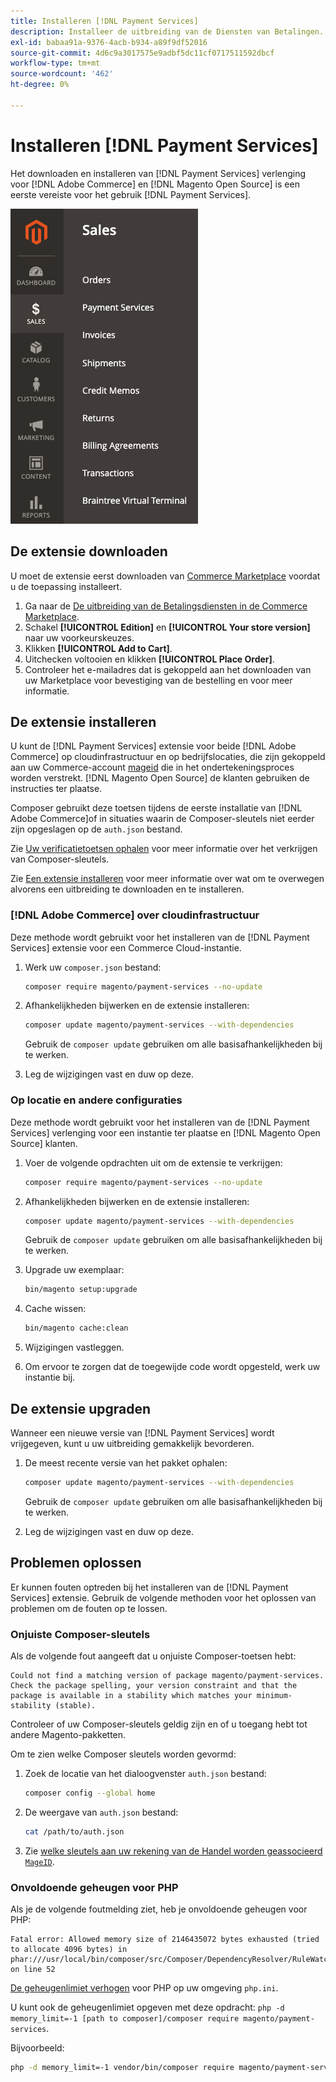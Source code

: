 ```yaml
---
title: Installeren [!DNL Payment Services]
description: Installeer de uitbreiding van de Diensten van Betalingen.
exl-id: babaa91a-9376-4acb-b934-a89f9df52016
source-git-commit: 4d6c9a3017575e9adbf5dc11cf0717511592dbcf
workflow-type: tm+mt
source-wordcount: '462'
ht-degree: 0%

---
```


# Installeren [!DNL Payment Services]

Het downloaden en installeren van [!DNL Payment Services] verlenging voor [!DNL Adobe Commerce] en [!DNL Magento Open Source] is een eerste vereiste voor het gebruik [!DNL Payment Services].

![[!DNL Payment Services] extensiebeheerweergave](assets/admin-view.png)

## De extensie downloaden

U moet de extensie eerst downloaden van [Commerce Marketplace](https://experienceleague.adobe.com/docs/commerce-admin/start/resources/commerce-marketplace.html) voordat u de toepassing installeert.

1. Ga naar de [De uitbreiding van de Betalingsdiensten in de Commerce Marketplace](https://marketplace.magento.com/magento-payment-services.html).
1. Schakel **[!UICONTROL Edition]** en **[!UICONTROL Your store version]** naar uw voorkeurskeuzes.
1. Klikken **[!UICONTROL Add to Cart]**.
1. Uitchecken voltooien en klikken **[!UICONTROL Place Order]**.
1. Controleer het e-mailadres dat is gekoppeld aan het downloaden van uw Marketplace voor bevestiging van de bestelling en voor meer informatie.

## De extensie installeren

U kunt de [!DNL Payment Services] extensie voor beide [!DNL Adobe Commerce] op cloudinfrastructuur en op bedrijfslocaties, die zijn gekoppeld aan uw Commerce-account [mageid](https://devdocs.magento.com/marketplace/sellers/profile-personal.html#field-descriptions) die in het ondertekeningsproces worden verstrekt. [!DNL Magento Open Source] de klanten gebruiken de instructies ter plaatse.

Composer gebruikt deze toetsen tijdens de eerste installatie van [!DNL Adobe Commerce]of in situaties waarin de Composer-sleutels niet eerder zijn opgeslagen op de `auth.json` bestand.

Zie [Uw verificatietoetsen ophalen](https://devdocs.magento.com/guides/v2.4/install-gde/prereq/connect-auth.html) voor meer informatie over het verkrijgen van Composer-sleutels.

Zie [Een extensie installeren](https://devdocs.magento.com/guides/v2.4/install-gde/install/cli/extensions.html) voor meer informatie over wat om te overwegen alvorens een uitbreiding te downloaden en te installeren.

### [!DNL Adobe Commerce] over cloudinfrastructuur

Deze methode wordt gebruikt voor het installeren van de [!DNL Payment Services] extensie voor een Commerce Cloud-instantie.

1. Werk uw `composer.json` bestand:

   ```bash
   composer require magento/payment-services --no-update
   ```

1. Afhankelijkheden bijwerken en de extensie installeren:

   ```bash
   composer update magento/payment-services --with-dependencies
   ```

   Gebruik de `composer update` gebruiken om alle basisafhankelijkheden bij te werken.

1. Leg de wijzigingen vast en duw op deze.

### Op locatie en andere configuraties

Deze methode wordt gebruikt voor het installeren van de [!DNL Payment Services] verlenging voor een instantie ter plaatse en [!DNL Magento Open Source] klanten.

1. Voer de volgende opdrachten uit om de extensie te verkrijgen:

   ```bash
   composer require magento/payment-services --no-update
   ```

1. Afhankelijkheden bijwerken en de extensie installeren:

   ```bash
   composer update magento/payment-services --with-dependencies
   ```

   Gebruik de `composer update` gebruiken om alle basisafhankelijkheden bij te werken.

1. Upgrade uw exemplaar:

   ```bash
   bin/magento setup:upgrade
   ```

1. Cache wissen:

   ```bash
   bin/magento cache:clean
   ```

1. Wijzigingen vastleggen.
1. Om ervoor te zorgen dat de toegewijde code wordt opgesteld, werk uw instantie bij.

## De extensie upgraden

Wanneer een nieuwe versie van [!DNL Payment Services] wordt vrijgegeven, kunt u uw uitbreiding gemakkelijk bevorderen.

1. De meest recente versie van het pakket ophalen:

   ```bash
   composer update magento/payment-services --with-dependencies
   ```

   Gebruik de `composer update` gebruiken om alle basisafhankelijkheden bij te werken.

1. Leg de wijzigingen vast en duw op deze.

## Problemen oplossen

Er kunnen fouten optreden bij het installeren van de [!DNL Payment Services] extensie. Gebruik de volgende methoden voor het oplossen van problemen om de fouten op te lossen.

### Onjuiste Composer-sleutels

Als de volgende fout aangeeft dat u onjuiste Composer-toetsen hebt:

```terminal
Could not find a matching version of package magento/payment-services. Check the package spelling, your version constraint and that the package is available in a stability which matches your minimum-stability (stable).
```

Controleer of uw Composer-sleutels geldig zijn en of u toegang hebt tot andere Magento-pakketten.

Om te zien welke Composer sleutels worden gevormd:

1. Zoek de locatie van het dialoogvenster `auth.json` bestand:

   ```bash
   composer config --global home
   ```

1. De weergave van `auth.json` bestand:

   ```bash
   cat /path/to/auth.json
   ```

1. Zie [welke sleutels aan uw rekening van de Handel worden geassocieerd `MageID`](https://devdocs.magento.com/guides/v2.4/install-gde/prereq/connect-auth.html).

### Onvoldoende geheugen voor PHP

Als je de volgende foutmelding ziet, heb je onvoldoende geheugen voor PHP:

```terminal
Fatal error: Allowed memory size of 2146435072 bytes exhausted (tried to allocate 4096 bytes) in phar:///usr/local/bin/composer/src/Composer/DependencyResolver/RuleWatchGraph.php on line 52
```

[De geheugenlimiet verhogen](https://devdocs.magento.com/cloud/project/magento-app-php-ini.html#increase-php-memory-limit) voor PHP op uw omgeving `php.ini`.

U kunt ook de geheugenlimiet opgeven met deze opdracht: `php -d memory_limit=-1 [path to composer]/composer require magento/payment-services`.

Bijvoorbeeld:

```bash
php -d memory_limit=-1 vendor/bin/composer require magento/payment-services
```
